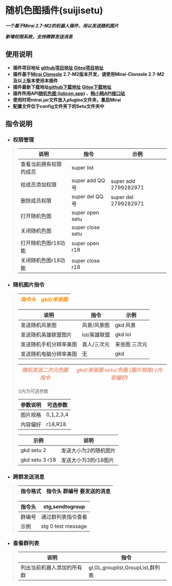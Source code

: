 # 随机色图插件(suijisetu)

***一个基于Mirai 2.7-M2的机器人插件，用以发送随机图片***

***新增权限系统，支持跨群发送消息***

## 使用说明

* **插件项目地址 [github项目地址](https://github.com/Ycituss/suijisetu)  [Gitee项目地址](https://gitee.com/ycycycc123/suijisetu)**
* **插件基于[Mirai Clonsole](https://github.com/mamoe/mirai-clonsole) 2.7-M2版本开发，请使用Mirai-Clonsole 2.7-M2及以上版本使用本插件**
* **插件最新下载地址[github下载地址](https://github.com/Ycituss/suijisetu/releases)     [Gitee下载地址](https://gitee.com/ycycycc123/suijisetu/releases/1.0.0)**
* **插件所用API[随机色图 (lolicon.app)](https://api.lolicon.app/#/setu) 、[韩小韩API接口站](https://api.vvhan.com/)**
* **使用时将mirai.jar文件放入plugins文件夹，重启Mirai**
* **配置文件位于config文件夹下的Setu文件夹中**

## 指令说明

- ### **权限管理**
>说明|指令|示例
>---|---|---
> 查看当前拥有权限的成员|super list|
> 给成员添加权限|super add QQ号|super add 2799282971
> 删除成员权限|super del QQ号|super del 2799282971
> 打开随机色图|super open setu
> 关闭随机色图|super close setu
> 打开随机色图r18功能|super open r18|
> 关闭随机色图r18功能|super close r18

- ### **随机图片指令**
><font color=Darkorange>*指令头*</font>|<font color=Darkorange>*gkd/来张图*</font>
> ---|---
> 
>说明|指令|示例
> ---|---|---
> 发送随机风景图|风景/风景图|gkd 风景
> 发送随机英雄联盟图片|lol/英雄联盟|gkd lol
> 发送随机手机分辨率美图|真人/三次元|来张图 三次元
> 发送随机电脑分辨率美图|无|gkd
> 
> <font color=DarkSalmon>*随机发送二次元色图指令*</font>|<font color=DarkSalmon>*gkd/来张图 setu/色图 (图片规格) (内容偏好)*</font>
> ---|---
> 
> ()内为可选参数
> 
> 参数说明|可选参数|
> ---|---
> 图片规格|0,1,2,3,4
> 内容偏好|r18,R18
> 
> 示例|说明
> ---|---
> gkd setu 2|发送大小为2的随机图片
> gkd setu 3 r18|发送大小为3的r18图片

- ### **跨群发送消息**
>指令格式|指令头 群编号 要发送的消息
> ---|---
> 
> 指令头|stg,sendtogroup
> ---|---
> 群编号|通过群列表指令查看
> 示例|stg 0 test message

- ### **查看群列表**
>说明|指令
>---|---
> 列出当前机器人添加的所有群|gl,GL,grouplist,GroupList,群列表
